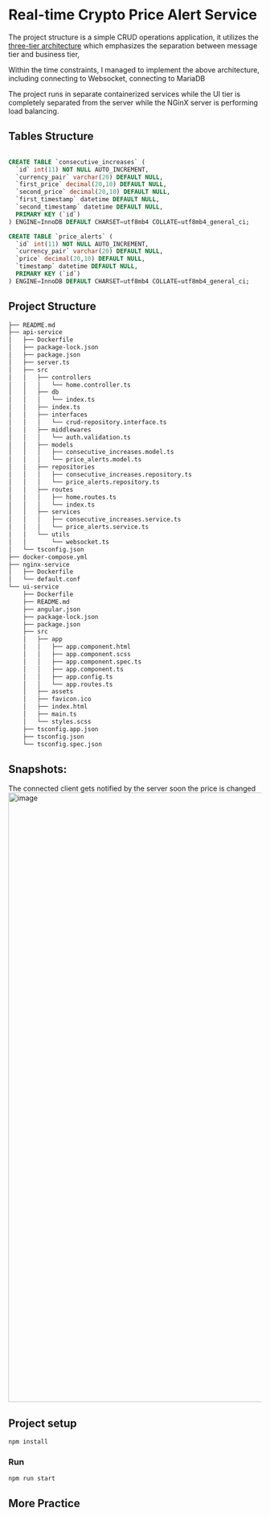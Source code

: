# Real-time Crypto Price Alert Service
The project structure is a simple CRUD operations application, it utilizes the [three-tier architecture](https://www.ibm.com/topics/three-tier-architecture) which emphasizes the separation between message tier and business tier,

Within the time constraints, I managed to implement the above architecture, including connecting to Websocket, connecting to MariaDB

The project runs in separate containerized services while the UI tier is completely separated from the server while the NGinX server is performing load balancing.

## Tables Structure
```sql

CREATE TABLE `consecutive_increases` (
  `id` int(11) NOT NULL AUTO_INCREMENT,
  `currency_pair` varchar(20) DEFAULT NULL,
  `first_price` decimal(20,10) DEFAULT NULL,
  `second_price` decimal(20,10) DEFAULT NULL,
  `first_timestamp` datetime DEFAULT NULL,
  `second_timestamp` datetime DEFAULT NULL,
  PRIMARY KEY (`id`)
) ENGINE=InnoDB DEFAULT CHARSET=utf8mb4 COLLATE=utf8mb4_general_ci;

CREATE TABLE `price_alerts` (
  `id` int(11) NOT NULL AUTO_INCREMENT,
  `currency_pair` varchar(20) DEFAULT NULL,
  `price` decimal(20,10) DEFAULT NULL,
  `timestamp` datetime DEFAULT NULL,
  PRIMARY KEY (`id`)
) ENGINE=InnoDB DEFAULT CHARSET=utf8mb4 COLLATE=utf8mb4_general_ci;
```


## Project Structure
```bash
├── README.md
├── api-service
│   ├── Dockerfile
│   ├── package-lock.json
│   ├── package.json
│   ├── server.ts
│   ├── src
│   │   ├── controllers
│   │   │   └── home.controller.ts
│   │   ├── db
│   │   │   └── index.ts
│   │   ├── index.ts
│   │   ├── interfaces
│   │   │   └── crud-repository.interface.ts
│   │   ├── middlewares
│   │   │   └── auth.validation.ts
│   │   ├── models
│   │   │   ├── consecutive_increases.model.ts
│   │   │   └── price_alerts.model.ts
│   │   ├── repositories
│   │   │   ├── consecutive_increases.repository.ts
│   │   │   └── price_alerts.repository.ts
│   │   ├── routes
│   │   │   ├── home.routes.ts
│   │   │   └── index.ts
│   │   ├── services
│   │   │   ├── consecutive_increases.service.ts
│   │   │   └── price_alerts.service.ts
│   │   └── utils
│   │       └── websocket.ts
│   └── tsconfig.json
├── docker-compose.yml
├── nginx-service
│   ├── Dockerfile
│   └── default.conf
└── ui-service
    ├── Dockerfile
    ├── README.md
    ├── angular.json
    ├── package-lock.json
    ├── package.json
    ├── src
    │   ├── app
    │   │   ├── app.component.html
    │   │   ├── app.component.scss
    │   │   ├── app.component.spec.ts
    │   │   ├── app.component.ts
    │   │   ├── app.config.ts
    │   │   └── app.routes.ts
    │   ├── assets
    │   ├── favicon.ico
    │   ├── index.html
    │   ├── main.ts
    │   └── styles.scss
    ├── tsconfig.app.json
    ├── tsconfig.json
    └── tsconfig.spec.json

```

## Snapshots:
The connected client gets notified by the server soon the price is changed
<img width="1211" alt="image" src="https://github.com/shlomielbaz/crypto-price-alert/assets/426076/0ece72ef-9576-429b-8532-78347aa3c830">



## Project setup
```
npm install
```

### Run
```
npm run start
```

## More Practice
